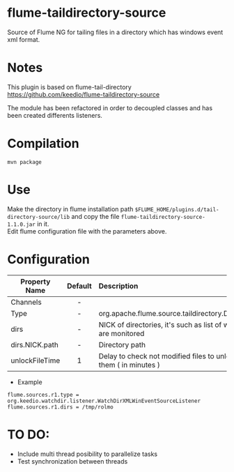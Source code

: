 flume-taildirectory-source
===========================
Source of Flume NG for tailing files in a directory which has windows event xml format.

Notes
=====
This plugin is based on flume-tail-directory https://github.com/keedio/flume-taildirectory-source  

The module has been refactored in order to decoupled classes and has been created differents listeners.


Compilation
===========
```
mvn package
```

Use
===
Make the directory in flume installation path ```$FLUME_HOME/plugins.d/tail-directory-source/lib``` and copy the file   ```flume-taildirectory-source-1.1.0.jar``` in it.  
Edit flume configuration file with the parameters above.

Configuration
=============
| Property Name | Default | Description |
| ------------- | :-----: | :---------- |
| Channels | - |  |
| Type | - | org.apache.flume.source.taildirectory.DirectoryTailSource |
| dirs | - | NICK of directories, it's such as list of what directories are monitored |
| dirs.NICK.path | - | Directory path |
| unlockFileTime | 1 | Delay to check not modified files to unlock the access to them ( in minutes )

* Example
```
flume.sources.r1.type = org.keedio.watchdir.listener.WatchDirXMLWinEventSourceListener
flume.sources.r1.dirs = /tmp/rolmo
```

TO DO:
======

* Include multi thread posibility to parallelize tasks
* Test synchronization between threads
